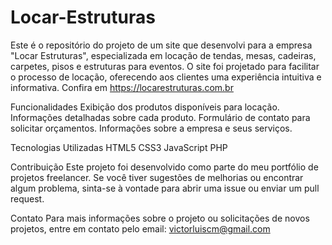 # Locar-Estruturas
Este é o repositório do projeto de um site que desenvolvi para a empresa "Locar Estruturas", especializada em locação de tendas, mesas, cadeiras, carpetes, pisos e estruturas para eventos. O site foi projetado para facilitar o processo de locação, oferecendo aos clientes uma experiência intuitiva e informativa. Confira em https://locarestruturas.com.br



Funcionalidades
Exibição dos produtos disponíveis para locação.
Informações detalhadas sobre cada produto.
Formulário de contato para solicitar orçamentos.
Informações sobre a empresa e seus serviços.

Tecnologias Utilizadas
HTML5
CSS3
JavaScript
PHP


Contribuição
Este projeto foi desenvolvido como parte do meu portfólio de projetos freelancer. Se você tiver sugestões de melhorias ou encontrar algum problema, sinta-se à vontade para abrir uma issue ou enviar um pull request.

Contato
Para mais informações sobre o projeto ou solicitações de novos projetos, entre em contato pelo email: victorluiscm@gmail.com






